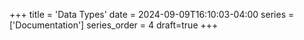 +++
title = 'Data Types'
date = 2024-09-09T16:10:03-04:00
series = ['Documentation']
series_order = 4
draft=true
+++
